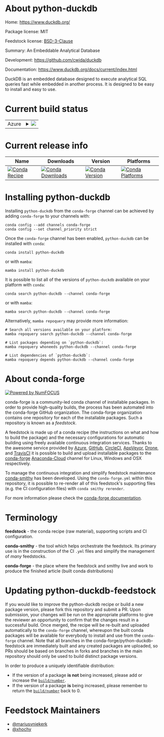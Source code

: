 About python-duckdb
===================

Home: https://www.duckdb.org/

Package license: MIT

Feedstock license: [BSD-3-Clause](https://github.com/conda-forge/python-duckdb-feedstock/blob/main/LICENSE.txt)

Summary: An Embeddable Analytical Database

Development: https://github.com/cwida/duckdb

Documentation: https://www.duckdb.org/docs/current/index.html

DuckDB is an embedded database designed to execute analytical SQL queries
fast while embedded in another process. It is designed to be easy to
install and easy to use.


Current build status
====================


<table>
    
  <tr>
    <td>Azure</td>
    <td>
      <details>
        <summary>
          <a href="https://dev.azure.com/conda-forge/feedstock-builds/_build/latest?definitionId=7019&branchName=main">
            <img src="https://dev.azure.com/conda-forge/feedstock-builds/_apis/build/status/python-duckdb-feedstock?branchName=main">
          </a>
        </summary>
        <table>
          <thead><tr><th>Variant</th><th>Status</th></tr></thead>
          <tbody><tr>
              <td>linux_64_arrow_cpp5.0.0numpy1.19python3.7.____cpython</td>
              <td>
                <a href="https://dev.azure.com/conda-forge/feedstock-builds/_build/latest?definitionId=7019&branchName=main">
                  <img src="https://dev.azure.com/conda-forge/feedstock-builds/_apis/build/status/python-duckdb-feedstock?branchName=main&jobName=linux&configuration=linux_64_arrow_cpp5.0.0numpy1.19python3.7.____cpython" alt="variant">
                </a>
              </td>
            </tr><tr>
              <td>linux_64_arrow_cpp5.0.0numpy1.19python3.8.____cpython</td>
              <td>
                <a href="https://dev.azure.com/conda-forge/feedstock-builds/_build/latest?definitionId=7019&branchName=main">
                  <img src="https://dev.azure.com/conda-forge/feedstock-builds/_apis/build/status/python-duckdb-feedstock?branchName=main&jobName=linux&configuration=linux_64_arrow_cpp5.0.0numpy1.19python3.8.____cpython" alt="variant">
                </a>
              </td>
            </tr><tr>
              <td>linux_64_arrow_cpp5.0.0numpy1.19python3.9.____cpython</td>
              <td>
                <a href="https://dev.azure.com/conda-forge/feedstock-builds/_build/latest?definitionId=7019&branchName=main">
                  <img src="https://dev.azure.com/conda-forge/feedstock-builds/_apis/build/status/python-duckdb-feedstock?branchName=main&jobName=linux&configuration=linux_64_arrow_cpp5.0.0numpy1.19python3.9.____cpython" alt="variant">
                </a>
              </td>
            </tr><tr>
              <td>linux_64_arrow_cpp5.0.0numpy1.21python3.10.____cpython</td>
              <td>
                <a href="https://dev.azure.com/conda-forge/feedstock-builds/_build/latest?definitionId=7019&branchName=main">
                  <img src="https://dev.azure.com/conda-forge/feedstock-builds/_apis/build/status/python-duckdb-feedstock?branchName=main&jobName=linux&configuration=linux_64_arrow_cpp5.0.0numpy1.21python3.10.____cpython" alt="variant">
                </a>
              </td>
            </tr><tr>
              <td>linux_64_arrow_cpp6.0.1numpy1.19python3.7.____cpython</td>
              <td>
                <a href="https://dev.azure.com/conda-forge/feedstock-builds/_build/latest?definitionId=7019&branchName=main">
                  <img src="https://dev.azure.com/conda-forge/feedstock-builds/_apis/build/status/python-duckdb-feedstock?branchName=main&jobName=linux&configuration=linux_64_arrow_cpp6.0.1numpy1.19python3.7.____cpython" alt="variant">
                </a>
              </td>
            </tr><tr>
              <td>linux_64_arrow_cpp6.0.1numpy1.19python3.8.____cpython</td>
              <td>
                <a href="https://dev.azure.com/conda-forge/feedstock-builds/_build/latest?definitionId=7019&branchName=main">
                  <img src="https://dev.azure.com/conda-forge/feedstock-builds/_apis/build/status/python-duckdb-feedstock?branchName=main&jobName=linux&configuration=linux_64_arrow_cpp6.0.1numpy1.19python3.8.____cpython" alt="variant">
                </a>
              </td>
            </tr><tr>
              <td>linux_64_arrow_cpp6.0.1numpy1.19python3.9.____cpython</td>
              <td>
                <a href="https://dev.azure.com/conda-forge/feedstock-builds/_build/latest?definitionId=7019&branchName=main">
                  <img src="https://dev.azure.com/conda-forge/feedstock-builds/_apis/build/status/python-duckdb-feedstock?branchName=main&jobName=linux&configuration=linux_64_arrow_cpp6.0.1numpy1.19python3.9.____cpython" alt="variant">
                </a>
              </td>
            </tr><tr>
              <td>linux_64_arrow_cpp6.0.1numpy1.21python3.10.____cpython</td>
              <td>
                <a href="https://dev.azure.com/conda-forge/feedstock-builds/_build/latest?definitionId=7019&branchName=main">
                  <img src="https://dev.azure.com/conda-forge/feedstock-builds/_apis/build/status/python-duckdb-feedstock?branchName=main&jobName=linux&configuration=linux_64_arrow_cpp6.0.1numpy1.21python3.10.____cpython" alt="variant">
                </a>
              </td>
            </tr><tr>
              <td>linux_64_arrow_cpp7.0.0numpy1.19python3.7.____cpython</td>
              <td>
                <a href="https://dev.azure.com/conda-forge/feedstock-builds/_build/latest?definitionId=7019&branchName=main">
                  <img src="https://dev.azure.com/conda-forge/feedstock-builds/_apis/build/status/python-duckdb-feedstock?branchName=main&jobName=linux&configuration=linux_64_arrow_cpp7.0.0numpy1.19python3.7.____cpython" alt="variant">
                </a>
              </td>
            </tr><tr>
              <td>linux_64_arrow_cpp7.0.0numpy1.19python3.8.____cpython</td>
              <td>
                <a href="https://dev.azure.com/conda-forge/feedstock-builds/_build/latest?definitionId=7019&branchName=main">
                  <img src="https://dev.azure.com/conda-forge/feedstock-builds/_apis/build/status/python-duckdb-feedstock?branchName=main&jobName=linux&configuration=linux_64_arrow_cpp7.0.0numpy1.19python3.8.____cpython" alt="variant">
                </a>
              </td>
            </tr><tr>
              <td>linux_64_arrow_cpp7.0.0numpy1.19python3.9.____cpython</td>
              <td>
                <a href="https://dev.azure.com/conda-forge/feedstock-builds/_build/latest?definitionId=7019&branchName=main">
                  <img src="https://dev.azure.com/conda-forge/feedstock-builds/_apis/build/status/python-duckdb-feedstock?branchName=main&jobName=linux&configuration=linux_64_arrow_cpp7.0.0numpy1.19python3.9.____cpython" alt="variant">
                </a>
              </td>
            </tr><tr>
              <td>linux_64_arrow_cpp7.0.0numpy1.21python3.10.____cpython</td>
              <td>
                <a href="https://dev.azure.com/conda-forge/feedstock-builds/_build/latest?definitionId=7019&branchName=main">
                  <img src="https://dev.azure.com/conda-forge/feedstock-builds/_apis/build/status/python-duckdb-feedstock?branchName=main&jobName=linux&configuration=linux_64_arrow_cpp7.0.0numpy1.21python3.10.____cpython" alt="variant">
                </a>
              </td>
            </tr><tr>
              <td>linux_ppc64le_arrow_cpp4.0.1numpy1.19python3.7.____cpython</td>
              <td>
                <a href="https://dev.azure.com/conda-forge/feedstock-builds/_build/latest?definitionId=7019&branchName=main">
                  <img src="https://dev.azure.com/conda-forge/feedstock-builds/_apis/build/status/python-duckdb-feedstock?branchName=main&jobName=linux&configuration=linux_aarch64_arrow_cpp8.0.0numpy1.19python3.7.____cpython" alt="variant">
                </a>
              </td>
            </tr><tr>
              <td>linux_aarch64_arrow_cpp8.0.0numpy1.19python3.8.____cpython</td>
              <td>
                <a href="https://dev.azure.com/conda-forge/feedstock-builds/_build/latest?definitionId=7019&branchName=main">
                  <img src="https://dev.azure.com/conda-forge/feedstock-builds/_apis/build/status/python-duckdb-feedstock?branchName=main&jobName=linux&configuration=linux_aarch64_arrow_cpp8.0.0numpy1.19python3.8.____cpython" alt="variant">
                </a>
              </td>
            </tr><tr>
              <td>linux_aarch64_arrow_cpp8.0.0numpy1.19python3.9.____cpython</td>
              <td>
                <a href="https://dev.azure.com/conda-forge/feedstock-builds/_build/latest?definitionId=7019&branchName=main">
                  <img src="https://dev.azure.com/conda-forge/feedstock-builds/_apis/build/status/python-duckdb-feedstock?branchName=main&jobName=linux&configuration=linux_aarch64_arrow_cpp8.0.0numpy1.19python3.9.____cpython" alt="variant">
                </a>
              </td>
            </tr><tr>
              <td>linux_aarch64_arrow_cpp8.0.0numpy1.21python3.10.____cpython</td>
              <td>
                <a href="https://dev.azure.com/conda-forge/feedstock-builds/_build/latest?definitionId=7019&branchName=main">
                  <img src="https://dev.azure.com/conda-forge/feedstock-builds/_apis/build/status/python-duckdb-feedstock?branchName=main&jobName=linux&configuration=linux_aarch64_arrow_cpp8.0.0numpy1.21python3.10.____cpython" alt="variant">
                </a>
              </td>
            </tr><tr>
              <td>linux_ppc64le_arrow_cpp5.0.0numpy1.19python3.7.____cpython</td>
              <td>
                <a href="https://dev.azure.com/conda-forge/feedstock-builds/_build/latest?definitionId=7019&branchName=main">
                  <img src="https://dev.azure.com/conda-forge/feedstock-builds/_apis/build/status/python-duckdb-feedstock?branchName=main&jobName=linux&configuration=linux_ppc64le_arrow_cpp5.0.0numpy1.19python3.7.____cpython" alt="variant">
                </a>
              </td>
            </tr><tr>
              <td>linux_ppc64le_arrow_cpp5.0.0numpy1.19python3.8.____cpython</td>
              <td>
                <a href="https://dev.azure.com/conda-forge/feedstock-builds/_build/latest?definitionId=7019&branchName=main">
                  <img src="https://dev.azure.com/conda-forge/feedstock-builds/_apis/build/status/python-duckdb-feedstock?branchName=main&jobName=linux&configuration=linux_ppc64le_arrow_cpp5.0.0numpy1.19python3.8.____cpython" alt="variant">
                </a>
              </td>
            </tr><tr>
              <td>linux_ppc64le_arrow_cpp5.0.0numpy1.19python3.9.____cpython</td>
              <td>
                <a href="https://dev.azure.com/conda-forge/feedstock-builds/_build/latest?definitionId=7019&branchName=main">
                  <img src="https://dev.azure.com/conda-forge/feedstock-builds/_apis/build/status/python-duckdb-feedstock?branchName=main&jobName=linux&configuration=linux_ppc64le_arrow_cpp5.0.0numpy1.19python3.9.____cpython" alt="variant">
                </a>
              </td>
            </tr><tr>
              <td>linux_ppc64le_arrow_cpp5.0.0numpy1.21python3.10.____cpython</td>
              <td>
                <a href="https://dev.azure.com/conda-forge/feedstock-builds/_build/latest?definitionId=7019&branchName=main">
                  <img src="https://dev.azure.com/conda-forge/feedstock-builds/_apis/build/status/python-duckdb-feedstock?branchName=main&jobName=linux&configuration=linux_ppc64le_arrow_cpp5.0.0numpy1.21python3.10.____cpython" alt="variant">
                </a>
              </td>
            </tr><tr>
              <td>linux_ppc64le_arrow_cpp6.0.1numpy1.19python3.7.____cpython</td>
              <td>
                <a href="https://dev.azure.com/conda-forge/feedstock-builds/_build/latest?definitionId=7019&branchName=main">
                  <img src="https://dev.azure.com/conda-forge/feedstock-builds/_apis/build/status/python-duckdb-feedstock?branchName=main&jobName=linux&configuration=linux_ppc64le_arrow_cpp6.0.1numpy1.19python3.7.____cpython" alt="variant">
                </a>
              </td>
            </tr><tr>
              <td>linux_ppc64le_arrow_cpp6.0.1numpy1.19python3.8.____cpython</td>
              <td>
                <a href="https://dev.azure.com/conda-forge/feedstock-builds/_build/latest?definitionId=7019&branchName=main">
                  <img src="https://dev.azure.com/conda-forge/feedstock-builds/_apis/build/status/python-duckdb-feedstock?branchName=main&jobName=linux&configuration=linux_ppc64le_arrow_cpp6.0.1numpy1.19python3.8.____cpython" alt="variant">
                </a>
              </td>
            </tr><tr>
              <td>linux_ppc64le_arrow_cpp6.0.1numpy1.19python3.9.____cpython</td>
              <td>
                <a href="https://dev.azure.com/conda-forge/feedstock-builds/_build/latest?definitionId=7019&branchName=main">
                  <img src="https://dev.azure.com/conda-forge/feedstock-builds/_apis/build/status/python-duckdb-feedstock?branchName=main&jobName=linux&configuration=linux_ppc64le_arrow_cpp6.0.1numpy1.19python3.9.____cpython" alt="variant">
                </a>
              </td>
            </tr><tr>
              <td>linux_ppc64le_arrow_cpp6.0.1numpy1.21python3.10.____cpython</td>
              <td>
                <a href="https://dev.azure.com/conda-forge/feedstock-builds/_build/latest?definitionId=7019&branchName=main">
                  <img src="https://dev.azure.com/conda-forge/feedstock-builds/_apis/build/status/python-duckdb-feedstock?branchName=main&jobName=linux&configuration=linux_ppc64le_arrow_cpp6.0.1numpy1.21python3.10.____cpython" alt="variant">
                </a>
              </td>
            </tr><tr>
              <td>linux_ppc64le_arrow_cpp7.0.0numpy1.19python3.7.____cpython</td>
              <td>
                <a href="https://dev.azure.com/conda-forge/feedstock-builds/_build/latest?definitionId=7019&branchName=main">
                  <img src="https://dev.azure.com/conda-forge/feedstock-builds/_apis/build/status/python-duckdb-feedstock?branchName=main&jobName=linux&configuration=linux_ppc64le_arrow_cpp7.0.0numpy1.19python3.7.____cpython" alt="variant">
                </a>
              </td>
            </tr><tr>
              <td>linux_ppc64le_arrow_cpp7.0.0numpy1.19python3.8.____cpython</td>
              <td>
                <a href="https://dev.azure.com/conda-forge/feedstock-builds/_build/latest?definitionId=7019&branchName=main">
                  <img src="https://dev.azure.com/conda-forge/feedstock-builds/_apis/build/status/python-duckdb-feedstock?branchName=main&jobName=linux&configuration=linux_ppc64le_arrow_cpp7.0.0numpy1.19python3.8.____cpython" alt="variant">
                </a>
              </td>
            </tr><tr>
              <td>linux_ppc64le_arrow_cpp7.0.0numpy1.19python3.9.____cpython</td>
              <td>
                <a href="https://dev.azure.com/conda-forge/feedstock-builds/_build/latest?definitionId=7019&branchName=main">
                  <img src="https://dev.azure.com/conda-forge/feedstock-builds/_apis/build/status/python-duckdb-feedstock?branchName=main&jobName=linux&configuration=linux_ppc64le_arrow_cpp7.0.0numpy1.19python3.9.____cpython" alt="variant">
                </a>
              </td>
            </tr><tr>
              <td>linux_ppc64le_arrow_cpp7.0.0numpy1.21python3.10.____cpython</td>
              <td>
                <a href="https://dev.azure.com/conda-forge/feedstock-builds/_build/latest?definitionId=7019&branchName=main">
                  <img src="https://dev.azure.com/conda-forge/feedstock-builds/_apis/build/status/python-duckdb-feedstock?branchName=main&jobName=linux&configuration=linux_ppc64le_arrow_cpp7.0.0numpy1.21python3.10.____cpython" alt="variant">
                </a>
              </td>
            </tr><tr>
              <td>linux_ppc64le_arrow_cpp8.0.0numpy1.19python3.7.____cpython</td>
              <td>
                <a href="https://dev.azure.com/conda-forge/feedstock-builds/_build/latest?definitionId=7019&branchName=main">
                  <img src="https://dev.azure.com/conda-forge/feedstock-builds/_apis/build/status/python-duckdb-feedstock?branchName=main&jobName=linux&configuration=linux_ppc64le_arrow_cpp8.0.0numpy1.19python3.7.____cpython" alt="variant">
                </a>
              </td>
            </tr><tr>
              <td>linux_ppc64le_arrow_cpp8.0.0numpy1.19python3.8.____cpython</td>
              <td>
                <a href="https://dev.azure.com/conda-forge/feedstock-builds/_build/latest?definitionId=7019&branchName=main">
                  <img src="https://dev.azure.com/conda-forge/feedstock-builds/_apis/build/status/python-duckdb-feedstock?branchName=main&jobName=linux&configuration=linux_ppc64le_arrow_cpp8.0.0numpy1.19python3.8.____cpython" alt="variant">
                </a>
              </td>
            </tr><tr>
              <td>linux_ppc64le_arrow_cpp8.0.0numpy1.19python3.9.____cpython</td>
              <td>
                <a href="https://dev.azure.com/conda-forge/feedstock-builds/_build/latest?definitionId=7019&branchName=main">
                  <img src="https://dev.azure.com/conda-forge/feedstock-builds/_apis/build/status/python-duckdb-feedstock?branchName=main&jobName=linux&configuration=linux_ppc64le_arrow_cpp8.0.0numpy1.19python3.9.____cpython" alt="variant">
                </a>
              </td>
            </tr><tr>
              <td>linux_ppc64le_arrow_cpp8.0.0numpy1.21python3.10.____cpython</td>
              <td>
                <a href="https://dev.azure.com/conda-forge/feedstock-builds/_build/latest?definitionId=7019&branchName=main">
                  <img src="https://dev.azure.com/conda-forge/feedstock-builds/_apis/build/status/python-duckdb-feedstock?branchName=main&jobName=linux&configuration=linux_ppc64le_arrow_cpp8.0.0numpy1.21python3.10.____cpython" alt="variant">
                </a>
              </td>
            </tr><tr>
              <td>osx_64_arrow_cpp5.0.0numpy1.19python3.7.____cpython</td>
              <td>
                <a href="https://dev.azure.com/conda-forge/feedstock-builds/_build/latest?definitionId=7019&branchName=main">
                  <img src="https://dev.azure.com/conda-forge/feedstock-builds/_apis/build/status/python-duckdb-feedstock?branchName=main&jobName=osx&configuration=osx_64_arrow_cpp5.0.0numpy1.19python3.7.____cpython" alt="variant">
                </a>
              </td>
            </tr><tr>
              <td>osx_64_arrow_cpp5.0.0numpy1.19python3.8.____cpython</td>
              <td>
                <a href="https://dev.azure.com/conda-forge/feedstock-builds/_build/latest?definitionId=7019&branchName=main">
                  <img src="https://dev.azure.com/conda-forge/feedstock-builds/_apis/build/status/python-duckdb-feedstock?branchName=main&jobName=osx&configuration=osx_64_arrow_cpp5.0.0numpy1.19python3.8.____cpython" alt="variant">
                </a>
              </td>
            </tr><tr>
              <td>osx_64_arrow_cpp5.0.0numpy1.19python3.9.____cpython</td>
              <td>
                <a href="https://dev.azure.com/conda-forge/feedstock-builds/_build/latest?definitionId=7019&branchName=main">
                  <img src="https://dev.azure.com/conda-forge/feedstock-builds/_apis/build/status/python-duckdb-feedstock?branchName=main&jobName=osx&configuration=osx_64_arrow_cpp5.0.0numpy1.19python3.9.____cpython" alt="variant">
                </a>
              </td>
            </tr><tr>
              <td>osx_64_arrow_cpp5.0.0numpy1.21python3.10.____cpython</td>
              <td>
                <a href="https://dev.azure.com/conda-forge/feedstock-builds/_build/latest?definitionId=7019&branchName=main">
                  <img src="https://dev.azure.com/conda-forge/feedstock-builds/_apis/build/status/python-duckdb-feedstock?branchName=main&jobName=osx&configuration=osx_64_arrow_cpp5.0.0numpy1.21python3.10.____cpython" alt="variant">
                </a>
              </td>
            </tr><tr>
              <td>osx_64_arrow_cpp6.0.1numpy1.19python3.7.____cpython</td>
              <td>
                <a href="https://dev.azure.com/conda-forge/feedstock-builds/_build/latest?definitionId=7019&branchName=main">
                  <img src="https://dev.azure.com/conda-forge/feedstock-builds/_apis/build/status/python-duckdb-feedstock?branchName=main&jobName=osx&configuration=osx_64_arrow_cpp6.0.1numpy1.19python3.7.____cpython" alt="variant">
                </a>
              </td>
            </tr><tr>
              <td>osx_64_arrow_cpp6.0.1numpy1.19python3.8.____cpython</td>
              <td>
                <a href="https://dev.azure.com/conda-forge/feedstock-builds/_build/latest?definitionId=7019&branchName=main">
                  <img src="https://dev.azure.com/conda-forge/feedstock-builds/_apis/build/status/python-duckdb-feedstock?branchName=main&jobName=osx&configuration=osx_64_arrow_cpp6.0.1numpy1.19python3.8.____cpython" alt="variant">
                </a>
              </td>
            </tr><tr>
              <td>osx_64_arrow_cpp6.0.1numpy1.19python3.9.____cpython</td>
              <td>
                <a href="https://dev.azure.com/conda-forge/feedstock-builds/_build/latest?definitionId=7019&branchName=main">
                  <img src="https://dev.azure.com/conda-forge/feedstock-builds/_apis/build/status/python-duckdb-feedstock?branchName=main&jobName=osx&configuration=osx_64_arrow_cpp6.0.1numpy1.19python3.9.____cpython" alt="variant">
                </a>
              </td>
            </tr><tr>
              <td>osx_64_arrow_cpp6.0.1numpy1.21python3.10.____cpython</td>
              <td>
                <a href="https://dev.azure.com/conda-forge/feedstock-builds/_build/latest?definitionId=7019&branchName=main">
                  <img src="https://dev.azure.com/conda-forge/feedstock-builds/_apis/build/status/python-duckdb-feedstock?branchName=main&jobName=osx&configuration=osx_64_arrow_cpp6.0.1numpy1.21python3.10.____cpython" alt="variant">
                </a>
              </td>
            </tr><tr>
              <td>osx_64_arrow_cpp7.0.0numpy1.19python3.7.____cpython</td>
              <td>
                <a href="https://dev.azure.com/conda-forge/feedstock-builds/_build/latest?definitionId=7019&branchName=main">
                  <img src="https://dev.azure.com/conda-forge/feedstock-builds/_apis/build/status/python-duckdb-feedstock?branchName=main&jobName=osx&configuration=osx_64_arrow_cpp7.0.0numpy1.19python3.7.____cpython" alt="variant">
                </a>
              </td>
            </tr><tr>
              <td>osx_64_arrow_cpp7.0.0numpy1.19python3.8.____cpython</td>
              <td>
                <a href="https://dev.azure.com/conda-forge/feedstock-builds/_build/latest?definitionId=7019&branchName=main">
                  <img src="https://dev.azure.com/conda-forge/feedstock-builds/_apis/build/status/python-duckdb-feedstock?branchName=main&jobName=osx&configuration=osx_64_arrow_cpp7.0.0numpy1.19python3.8.____cpython" alt="variant">
                </a>
              </td>
            </tr><tr>
              <td>osx_64_arrow_cpp7.0.0numpy1.19python3.9.____cpython</td>
              <td>
                <a href="https://dev.azure.com/conda-forge/feedstock-builds/_build/latest?definitionId=7019&branchName=main">
                  <img src="https://dev.azure.com/conda-forge/feedstock-builds/_apis/build/status/python-duckdb-feedstock?branchName=main&jobName=osx&configuration=osx_64_arrow_cpp7.0.0numpy1.19python3.9.____cpython" alt="variant">
                </a>
              </td>
            </tr><tr>
              <td>osx_64_arrow_cpp7.0.0numpy1.21python3.10.____cpython</td>
              <td>
                <a href="https://dev.azure.com/conda-forge/feedstock-builds/_build/latest?definitionId=7019&branchName=main">
                  <img src="https://dev.azure.com/conda-forge/feedstock-builds/_apis/build/status/python-duckdb-feedstock?branchName=main&jobName=osx&configuration=osx_64_arrow_cpp7.0.0numpy1.21python3.10.____cpython" alt="variant">
                </a>
              </td>
            </tr><tr>
              <td>osx_64_arrow_cpp8.0.0numpy1.19python3.7.____cpython</td>
              <td>
                <a href="https://dev.azure.com/conda-forge/feedstock-builds/_build/latest?definitionId=7019&branchName=main">
                  <img src="https://dev.azure.com/conda-forge/feedstock-builds/_apis/build/status/python-duckdb-feedstock?branchName=main&jobName=osx&configuration=osx_64_arrow_cpp8.0.0numpy1.19python3.7.____cpython" alt="variant">
                </a>
              </td>
            </tr><tr>
              <td>osx_64_arrow_cpp8.0.0numpy1.19python3.8.____cpython</td>
              <td>
                <a href="https://dev.azure.com/conda-forge/feedstock-builds/_build/latest?definitionId=7019&branchName=main">
                  <img src="https://dev.azure.com/conda-forge/feedstock-builds/_apis/build/status/python-duckdb-feedstock?branchName=main&jobName=osx&configuration=osx_64_arrow_cpp8.0.0numpy1.19python3.8.____cpython" alt="variant">
                </a>
              </td>
            </tr><tr>
              <td>osx_64_arrow_cpp8.0.0numpy1.19python3.9.____cpython</td>
              <td>
                <a href="https://dev.azure.com/conda-forge/feedstock-builds/_build/latest?definitionId=7019&branchName=main">
                  <img src="https://dev.azure.com/conda-forge/feedstock-builds/_apis/build/status/python-duckdb-feedstock?branchName=main&jobName=osx&configuration=osx_64_arrow_cpp8.0.0numpy1.19python3.9.____cpython" alt="variant">
                </a>
              </td>
            </tr><tr>
              <td>osx_64_arrow_cpp8.0.0numpy1.21python3.10.____cpython</td>
              <td>
                <a href="https://dev.azure.com/conda-forge/feedstock-builds/_build/latest?definitionId=7019&branchName=main">
                  <img src="https://dev.azure.com/conda-forge/feedstock-builds/_apis/build/status/python-duckdb-feedstock?branchName=main&jobName=osx&configuration=osx_64_arrow_cpp8.0.0numpy1.21python3.10.____cpython" alt="variant">
                </a>
              </td>
            </tr><tr>
              <td>osx_arm64_arrow_cpp5.0.0numpy1.19python3.8.____cpython</td>
              <td>
                <a href="https://dev.azure.com/conda-forge/feedstock-builds/_build/latest?definitionId=7019&branchName=main">
                  <img src="https://dev.azure.com/conda-forge/feedstock-builds/_apis/build/status/python-duckdb-feedstock?branchName=main&jobName=osx&configuration=osx_arm64_arrow_cpp5.0.0numpy1.19python3.8.____cpython" alt="variant">
                </a>
              </td>
            </tr><tr>
              <td>osx_arm64_arrow_cpp5.0.0numpy1.19python3.9.____cpython</td>
              <td>
                <a href="https://dev.azure.com/conda-forge/feedstock-builds/_build/latest?definitionId=7019&branchName=main">
                  <img src="https://dev.azure.com/conda-forge/feedstock-builds/_apis/build/status/python-duckdb-feedstock?branchName=main&jobName=osx&configuration=osx_arm64_arrow_cpp5.0.0numpy1.19python3.9.____cpython" alt="variant">
                </a>
              </td>
            </tr><tr>
              <td>osx_arm64_arrow_cpp5.0.0numpy1.21python3.10.____cpython</td>
              <td>
                <a href="https://dev.azure.com/conda-forge/feedstock-builds/_build/latest?definitionId=7019&branchName=main">
                  <img src="https://dev.azure.com/conda-forge/feedstock-builds/_apis/build/status/python-duckdb-feedstock?branchName=main&jobName=osx&configuration=osx_arm64_arrow_cpp5.0.0numpy1.21python3.10.____cpython" alt="variant">
                </a>
              </td>
            </tr><tr>
              <td>osx_arm64_arrow_cpp6.0.1numpy1.19python3.8.____cpython</td>
              <td>
                <a href="https://dev.azure.com/conda-forge/feedstock-builds/_build/latest?definitionId=7019&branchName=main">
                  <img src="https://dev.azure.com/conda-forge/feedstock-builds/_apis/build/status/python-duckdb-feedstock?branchName=main&jobName=osx&configuration=osx_arm64_arrow_cpp6.0.1numpy1.19python3.8.____cpython" alt="variant">
                </a>
              </td>
            </tr><tr>
              <td>osx_arm64_arrow_cpp6.0.1numpy1.19python3.9.____cpython</td>
              <td>
                <a href="https://dev.azure.com/conda-forge/feedstock-builds/_build/latest?definitionId=7019&branchName=main">
                  <img src="https://dev.azure.com/conda-forge/feedstock-builds/_apis/build/status/python-duckdb-feedstock?branchName=main&jobName=osx&configuration=osx_arm64_arrow_cpp6.0.1numpy1.19python3.9.____cpython" alt="variant">
                </a>
              </td>
            </tr><tr>
              <td>osx_arm64_arrow_cpp6.0.1numpy1.21python3.10.____cpython</td>
              <td>
                <a href="https://dev.azure.com/conda-forge/feedstock-builds/_build/latest?definitionId=7019&branchName=main">
                  <img src="https://dev.azure.com/conda-forge/feedstock-builds/_apis/build/status/python-duckdb-feedstock?branchName=main&jobName=osx&configuration=osx_arm64_arrow_cpp6.0.1numpy1.21python3.10.____cpython" alt="variant">
                </a>
              </td>
            </tr><tr>
              <td>osx_arm64_arrow_cpp7.0.0numpy1.19python3.8.____cpython</td>
              <td>
                <a href="https://dev.azure.com/conda-forge/feedstock-builds/_build/latest?definitionId=7019&branchName=main">
                  <img src="https://dev.azure.com/conda-forge/feedstock-builds/_apis/build/status/python-duckdb-feedstock?branchName=main&jobName=osx&configuration=osx_arm64_arrow_cpp7.0.0numpy1.19python3.8.____cpython" alt="variant">
                </a>
              </td>
            </tr><tr>
              <td>osx_arm64_arrow_cpp7.0.0numpy1.19python3.9.____cpython</td>
              <td>
                <a href="https://dev.azure.com/conda-forge/feedstock-builds/_build/latest?definitionId=7019&branchName=main">
                  <img src="https://dev.azure.com/conda-forge/feedstock-builds/_apis/build/status/python-duckdb-feedstock?branchName=main&jobName=osx&configuration=osx_arm64_arrow_cpp7.0.0numpy1.19python3.9.____cpython" alt="variant">
                </a>
              </td>
            </tr><tr>
              <td>osx_arm64_arrow_cpp7.0.0numpy1.21python3.10.____cpython</td>
              <td>
                <a href="https://dev.azure.com/conda-forge/feedstock-builds/_build/latest?definitionId=7019&branchName=main">
                  <img src="https://dev.azure.com/conda-forge/feedstock-builds/_apis/build/status/python-duckdb-feedstock?branchName=main&jobName=osx&configuration=osx_arm64_arrow_cpp7.0.0numpy1.21python3.10.____cpython" alt="variant">
                </a>
              </td>
            </tr><tr>
              <td>osx_arm64_arrow_cpp8.0.0numpy1.19python3.8.____cpython</td>
              <td>
                <a href="https://dev.azure.com/conda-forge/feedstock-builds/_build/latest?definitionId=7019&branchName=main">
                  <img src="https://dev.azure.com/conda-forge/feedstock-builds/_apis/build/status/python-duckdb-feedstock?branchName=main&jobName=osx&configuration=osx_arm64_arrow_cpp8.0.0numpy1.19python3.8.____cpython" alt="variant">
                </a>
              </td>
            </tr><tr>
              <td>osx_arm64_arrow_cpp8.0.0numpy1.19python3.9.____cpython</td>
              <td>
                <a href="https://dev.azure.com/conda-forge/feedstock-builds/_build/latest?definitionId=7019&branchName=main">
                  <img src="https://dev.azure.com/conda-forge/feedstock-builds/_apis/build/status/python-duckdb-feedstock?branchName=main&jobName=osx&configuration=osx_arm64_arrow_cpp8.0.0numpy1.19python3.9.____cpython" alt="variant">
                </a>
              </td>
            </tr><tr>
              <td>osx_arm64_arrow_cpp8.0.0numpy1.21python3.10.____cpython</td>
              <td>
                <a href="https://dev.azure.com/conda-forge/feedstock-builds/_build/latest?definitionId=7019&branchName=main">
                  <img src="https://dev.azure.com/conda-forge/feedstock-builds/_apis/build/status/python-duckdb-feedstock?branchName=main&jobName=osx&configuration=osx_arm64_arrow_cpp8.0.0numpy1.21python3.10.____cpython" alt="variant">
                </a>
              </td>
            </tr>
          </tbody>
        </table>
      </details>
    </td>
  </tr>
</table>

Current release info
====================

| Name | Downloads | Version | Platforms |
| --- | --- | --- | --- |
| [![Conda Recipe](https://img.shields.io/badge/recipe-python--duckdb-green.svg)](https://anaconda.org/conda-forge/python-duckdb) | [![Conda Downloads](https://img.shields.io/conda/dn/conda-forge/python-duckdb.svg)](https://anaconda.org/conda-forge/python-duckdb) | [![Conda Version](https://img.shields.io/conda/vn/conda-forge/python-duckdb.svg)](https://anaconda.org/conda-forge/python-duckdb) | [![Conda Platforms](https://img.shields.io/conda/pn/conda-forge/python-duckdb.svg)](https://anaconda.org/conda-forge/python-duckdb) |

Installing python-duckdb
========================

Installing `python-duckdb` from the `conda-forge` channel can be achieved by adding `conda-forge` to your channels with:

```
conda config --add channels conda-forge
conda config --set channel_priority strict
```

Once the `conda-forge` channel has been enabled, `python-duckdb` can be installed with `conda`:

```
conda install python-duckdb
```

or with `mamba`:

```
mamba install python-duckdb
```

It is possible to list all of the versions of `python-duckdb` available on your platform with `conda`:

```
conda search python-duckdb --channel conda-forge
```

or with `mamba`:

```
mamba search python-duckdb --channel conda-forge
```

Alternatively, `mamba repoquery` may provide more information:

```
# Search all versions available on your platform:
mamba repoquery search python-duckdb --channel conda-forge

# List packages depending on `python-duckdb`:
mamba repoquery whoneeds python-duckdb --channel conda-forge

# List dependencies of `python-duckdb`:
mamba repoquery depends python-duckdb --channel conda-forge
```


About conda-forge
=================

[![Powered by
NumFOCUS](https://img.shields.io/badge/powered%20by-NumFOCUS-orange.svg?style=flat&colorA=E1523D&colorB=007D8A)](https://numfocus.org)

conda-forge is a community-led conda channel of installable packages.
In order to provide high-quality builds, the process has been automated into the
conda-forge GitHub organization. The conda-forge organization contains one repository
for each of the installable packages. Such a repository is known as a *feedstock*.

A feedstock is made up of a conda recipe (the instructions on what and how to build
the package) and the necessary configurations for automatic building using freely
available continuous integration services. Thanks to the awesome service provided by
[Azure](https://azure.microsoft.com/en-us/services/devops/), [GitHub](https://github.com/),
[CircleCI](https://circleci.com/), [AppVeyor](https://www.appveyor.com/),
[Drone](https://cloud.drone.io/welcome), and [TravisCI](https://travis-ci.com/)
it is possible to build and upload installable packages to the
[conda-forge](https://anaconda.org/conda-forge) [Anaconda-Cloud](https://anaconda.org/)
channel for Linux, Windows and OSX respectively.

To manage the continuous integration and simplify feedstock maintenance
[conda-smithy](https://github.com/conda-forge/conda-smithy) has been developed.
Using the ``conda-forge.yml`` within this repository, it is possible to re-render all of
this feedstock's supporting files (e.g. the CI configuration files) with ``conda smithy rerender``.

For more information please check the [conda-forge documentation](https://conda-forge.org/docs/).

Terminology
===========

**feedstock** - the conda recipe (raw material), supporting scripts and CI configuration.

**conda-smithy** - the tool which helps orchestrate the feedstock.
                   Its primary use is in the construction of the CI ``.yml`` files
                   and simplify the management of *many* feedstocks.

**conda-forge** - the place where the feedstock and smithy live and work to
                  produce the finished article (built conda distributions)


Updating python-duckdb-feedstock
================================

If you would like to improve the python-duckdb recipe or build a new
package version, please fork this repository and submit a PR. Upon submission,
your changes will be run on the appropriate platforms to give the reviewer an
opportunity to confirm that the changes result in a successful build. Once
merged, the recipe will be re-built and uploaded automatically to the
`conda-forge` channel, whereupon the built conda packages will be available for
everybody to install and use from the `conda-forge` channel.
Note that all branches in the conda-forge/python-duckdb-feedstock are
immediately built and any created packages are uploaded, so PRs should be based
on branches in forks and branches in the main repository should only be used to
build distinct package versions.

In order to produce a uniquely identifiable distribution:
 * If the version of a package **is not** being increased, please add or increase
   the [``build/number``](https://docs.conda.io/projects/conda-build/en/latest/resources/define-metadata.html#build-number-and-string).
 * If the version of a package **is** being increased, please remember to return
   the [``build/number``](https://docs.conda.io/projects/conda-build/en/latest/resources/define-metadata.html#build-number-and-string)
   back to 0.

Feedstock Maintainers
=====================

* [@mariusvniekerk](https://github.com/mariusvniekerk/)
* [@xhochy](https://github.com/xhochy/)

